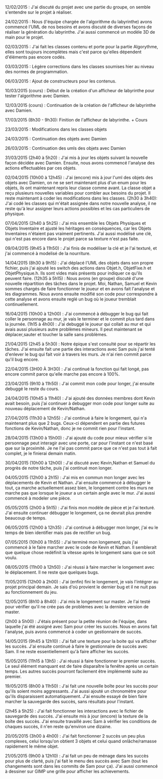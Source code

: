 12/02/2015 : J'ai discuté du projet avec une partie du groupe, on semble s'entendre sur le projet à réaliser.

24/02/2015 : Nous (l'équipe chargée de l'algorithme du labyrinthe) avons commencé l'UML de nos besoins et avons discuté de diverses façons de réaliser la génération du labyrinthe. J'ai aussi commencé un modèle 3D de main pour le projet.

02/03/2015 : J'ai fait les classes contenu et porte pour la partie Algorythme, elles sont toujours incomplètes mais c'est parce qu'elles dépendent d'éléments pas encore codés.

03/03/2015 : Légère corrections dans les classes soumises hier au niveau des normes de programmation.

06/03/2015 : Ajout de constructeurs pour les contenus.

10/03/2015 (cours) : Début de la création d'un afficheur de labyrinthe pour tester l'algorithme avec Damien.

12/03/2015 (cours) : Continuation de la création de l'afficheur de labyrinthe avec Damien.

17/03/2015 (8h30 - 9h30): Finition de l'afficheur de labyrinthe.
                          + Cours

23/03/2015 : Modifications dans les classes objets 

24/03/2015 : Continuation des objets avec Damien

26/03/2015 : Continuation des umls des objets avec Damien

31/03/2015 (2h40 à 5h20) : J'ai mis à jour les objets suivant la nouvelle façon décidée avec Damien. Ensuite, nous avons commencé l'analyse des actions effectuables par ces objets.

02/04/2015 (10h00 à 12h45) : J'ai (encore) mis à jour l'uml des objets des objets avec Damien, on ne se sert maintenant plus d'un enum pour les objets, ils ont maintenant repris leur classe comme avant. La classe objet a reçu plusieurs nouvelles variables pour combler aux besoins du projet. Il reste maintenant à coder les modifications dans les classes.
(2h30 à 3h40): J'ai codé les classes qui m'était assignée dans notre nouvelle analyse, il ne reste qu'à leur assigner leurs actions possibles et les cas particuliers de physique.

07/04/2015 (2h40 à 5h25) : J'ai mis ensemble les Objets Physiques et Objets Inventaire et ajusté les héritages en conséquences, car les Objets Inventaires n'étaient pas vraiment pertinents. J'ai aussi modélisé une clé, qui n'est pas encore dans le projet parce sa texture n'est pas faite.

09/04/2015 (9h45 à 11h50) : J'ai finis de modéliser la clé et je l'ai texturé, et j'ai commencé à modelisé de la nourriture.

14/04/2015 (8h30 à 9h15) : J'ai déplacé l'UML des objets dans son propre fichier, puis j'ai ajouté les switch des actions dans Objet.h, ObjetFixe.h et ObjetPhysique.h. Ils sont vides mais présents pour indiquer ce qu'ils peuvent faire.
(12h35 à 5h15) : Nous avons (en groupe) discuté d'une nouvelle répartition des tâches dans le projet. Moi, Nathan, Samuel et Kevin sommes chargés de faire fonctionner le joueur et en avons fait l'analyse et les diagrammes. Nous avons ensuite modifié son code pour correspondre à cette analyse et avons ensuite reglé un bug où le joueur tremblait continuellement.

16/04/2015 (10h00 à 12h00) : J'ai commencé à débugger le bug qui fait coller le personnage au mur, je vais le terminer et le commit plus tard dans la journée.
(1h15 à 4h00) : J'ai debuggé le joueur qui collait au mur et qui avais aussi plusieurs autre problèmes mineurs. Il peut maintenant se déplacer,sauter et toucher la salle sans problèmes.

21/04/2015 (2h45 à 5h30) : Notre épique s'est consulté pour se répartir les tâches. J'ai ensuite fait une partie des interactions avec Sam puis j'ai tenté d'enlever le bug qui fait voir à travers les murs. Je n'ai rien commit parce qu'il bug encore.

22/04/2015 (3H00 À 3H30) : J'ai continué la fonction qui fait longé, pas encore commit parce qu'elle marche pas encore à 100%.

23/04/2015 (9h10 à 11h50) : J'ai commit mon code pour longer, j'ai ensuite debuggé le reste du cours.

24/04/2015 (10h45 à 11h40) : J'ai ajouté des données membres dont Kevin avait besoin, puis j'ai continuer à debugger mon code pour longer suite au nouveau déplacement de Kevin/Nathan.

27/04/2015 (11h30 à 12h55) : J'ai continué à faire le longement, qui n'a maintenant plus que 2 bugs. Ceux-ci dépendent en partie des futures fonctions de Kevin/Nathan, donc je ne commit rien pour l'instant.

28/04/2015 (13h00 à 15h00) : J'ai ajouté du code pour mieux vérifier si le personnage peut interagir avec une porte, car pour l'instant ce n'est basé que sur la proximité. Je ne l'ai pas commit parce que ce n'est pas tout à fait complet, je le finierai demain matin.

30/04/2015 (10h00 à 12h00) : J'ai discuté avec Kevin,Nathan et Samuel du progrès de notre tâche, puis j'ai continué mon longer.

04/05/2015 (12h00 à 2h15) : J'ai mis en commun mon longer avec les déplacements de Kevin et Nathan. J'ai ensuite commencé à débugger le tout, ça marche actuellement assez bien, le longement contre les murs ne marche pas que lorsque le joueur a un certain angle avec le mur. J'ai aussi commencé à modeler une pièce.

05/05/2015 (2h00 à 5h15) : J'ai finis mon modèle de pièce et je l'ai texturé. J'ai ensuite continuer débugger le longement, ça ne devrait plus prendre beaucoup de temps.

06/05/2015 (12h00 à 12h35) : J'ai continué à débugger mon longer, j'ai eu le temps de bien identifier mais pas de rectifier un bug.

07/05/2015 (10h00 à 11h55) : J'ai terminé mon longement, puis j'ai commencé à le faire marcher avec le code de Kevin et Nathan. Il semblerait que quelque chose redéfinit la vitesse après le longement sans que ce soit voulu.

08/05/2015 (11h00 à 12h50) : J'ai réussi à faire marcher le longement avec le déplacement. Il ne reste que quelques bugs.

11/05/2015 (12h00 à 2h00) : J'ai (enfin) fini le longement, je vais l'intégrer au projet principal demain. Je sais d'où provient le dernier bug et il ne nuit pas au fonctionnement du jeu.

12/05/2015 (8h10 à 8h40) : J'ai mis le longement sur master. Je l'ai testé pour vérifier qu'il ne crée pas de problèmes avec la dernière version de master.

(2h00 à 5h00) : J'étais présent pour la petite réunion de l'équipe, dans laquelle j'ai été assigné avec Sam pour créer les succès. Nous en avons fait l'analyse, puis avons commencé à coder un gestionnaire de succès.

14/05/2015 (9h45 à 12h10) : J'ai fait une texture pour la boite qui va afficher les succès. J'ai ensuite continué à faire le gestionnaire de succès avec Sam. Il ne reste essentiellement qu'à faire afficher les succès.

15/05/2015 (11h15 à 13h5) : J'ai réussi à faire fonctionner le premier succès. Le seul élément manquant est de faire disparaître la fenêtre après un certain temps. Les autres succès pourront facilement être implémenté suite au premier.

19/05/2015 (8h00 à 11h50) : J'ai fait une nouvelle boîte pour les succès pour qu'ils soient moins aggressants. J'ai aussi ajouté un chronomètre pour qu'ils disparaissent automatiquement. J'ai ensuite essayé de bien faire marcher la sauvegarde des succès, sans résultats pour l'instant.

(2h45 à 5h25) : J'ai fait fonctionner les interactions avec le fichier de sauvegarde des succès. J'ai ensuite mis à jour (encore) la texture de la boîte des succès. J'ai ensuite travaillé avec Sam à vérifier les conditions de chaques succès, il n'en reste qu'environ une dizaine.

20/05/2015 (3h00 à 4h00) : J'ai fait fonctionner 2 succès un peu plus complexes, celui lorsqu'on obtient 3 objets et celui quand onlâche/ramasse rapidement le même objet. 

21/05/2015 (9h00 à 12h10) : J'ai fait un peu de ménage dans les succès pour plus de clarté, puis j'ai fait le menu des succès avec Sam (tout les changements sont dans les commits de Sam pour ça). J'ai aussi commencé à dessiner sur GIMP une grille pour afficher les achievements.
